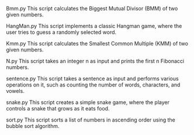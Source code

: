 Bmm.py
This script calculates the Biggest Mutual Divisor (BMM) of two given numbers.

HangMan.py
This script implements a classic Hangman game, where the user tries to guess a randomly selected word.

Kmm.py
This script calculates the Smallest Common Multiple (KMM) of two given numbers.

N.py
This script takes an integer n as input and prints the first n Fibonacci numbers.

sentence.py
This script takes a sentence as input and performs various operations on it, such as counting the number of words, characters, and vowels.

snake.py
This script creates a simple snake game, where the player controls a snake that grows as it eats food.

sort.py
This script sorts a list of numbers in ascending order using the bubble sort algorithm.
